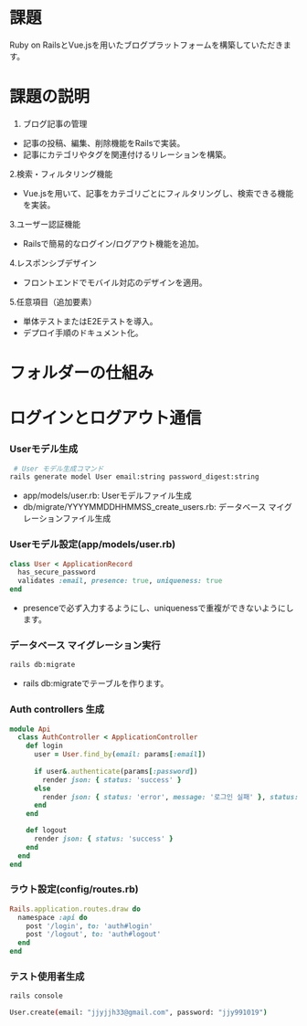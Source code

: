 # 課題
Ruby on RailsとVue.jsを用いたブログプラットフォームを構築していただきます。

# **課題の説明**
1. ブログ記事の管理
<ul>
 <li>記事の投稿、編集、削除機能をRailsで実装。</li>
 <li>記事にカテゴリやタグを関連付けるリレーションを構築。</li>
</ul>

2.検索・フィルタリング機能
<ul>
 <li>Vue.jsを用いて、記事をカテゴリごとにフィルタリングし、検索できる機能を実装。</li>
</ul>

3.ユーザー認証機能
<ul>
 <li>Railsで簡易的なログイン/ログアウト機能を追加。</li>
</ul>

4.レスポンシブデザイン
<ul>
 <li>フロントエンドでモバイル対応のデザインを適用。</li>
</ul>

5.任意項目（追加要素）
<ul>
 <li>単体テストまたはE2Eテストを導入。</li>
 <li>デプロイ手順のドキュメント化。</li>
</ul>

# **フォルダーの仕組み**
# **ログインとログアウト通信**
### Userモデル生成
```bash
 # User モデル生成コマンド
rails generate model User email:string password_digest:string
```
<ul>
 <li>app/models/user.rb: Userモデルファイル生成</li>
 <li>db/migrate/YYYYMMDDHHMMSS_create_users.rb: データベース マイグレーションファイル生成</li>
</ul>

### Userモデル設定(app/models/user.rb)
```ruby
class User < ApplicationRecord
  has_secure_password
  validates :email, presence: true, uniqueness: true
end
```
<ul>
 <li>presenceで必ず入力するようにし、uniquenessで重複ができないようにします。</li>
</ul>

### データベース マイグレーション実行
```bash
rails db:migrate
```
<ul>
 <li>rails db:migrateでテーブルを作ります。</li>
</ul>

### Auth controllers 生成
```ruby
module Api
  class AuthController < ApplicationController
    def login
      user = User.find_by(email: params[:email])
      
      if user&.authenticate(params[:password])
        render json: { status: 'success' }
      else
        render json: { status: 'error', message: '로그인 실패' }, status: :unauthorized
      end
    end

    def logout
      render json: { status: 'success' }
    end
  end
end
```
### ラウト設定(config/routes.rb)
```ruby
Rails.application.routes.draw do
  namespace :api do
    post '/login', to: 'auth#login'
    post '/logout', to: 'auth#logout'
  end
end
```
### テスト使用者生成
```bash
rails console

User.create(email: "jjyjjh33@gmail.com", password: "jjy991019")
```
